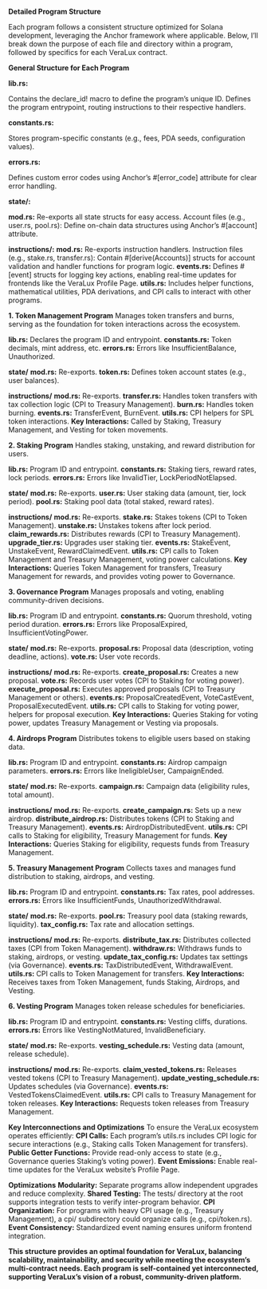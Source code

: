 **Detailed Program Structure**

Each program follows a consistent structure optimized for Solana development, leveraging the Anchor framework where applicable. Below, I’ll break down the purpose of each file and directory within a program, followed by specifics for each VeraLux contract.

**General Structure for Each Program**


**lib.rs:** 

Contains the declare_id! macro to define the program’s unique ID.
Defines the program entrypoint, routing instructions to their respective handlers.

**constants.rs:** 

Stores program-specific constants (e.g., fees, PDA seeds, configuration values).

**errors.rs:** 

Defines custom error codes using Anchor’s #[error_code] attribute for clear error handling.

**state/:** 

**mod.rs:** Re-exports all state structs for easy access.
Account files (e.g., user.rs, pool.rs): Define on-chain data structures using Anchor’s #[account] attribute.

**instructions/:** 
**mod.rs:** Re-exports instruction handlers.
Instruction files (e.g., stake.rs, transfer.rs): Contain #[derive(Accounts)] structs for account validation and handler functions for program logic.
**events.rs:** 
Defines #[event] structs for logging key actions, enabling real-time updates for frontends like the VeraLux Profile Page.
**utils.rs:** 
Includes helper functions, mathematical utilities, PDA derivations, and CPI calls to interact with other programs.



**1. Token Management Program**
Manages token transfers and burns, serving as the foundation for token interactions across the ecosystem.

**lib.rs:** Declares the program ID and entrypoint.
**constants.rs:** Token decimals, mint address, etc.
**errors.rs:** Errors like InsufficientBalance, Unauthorized.

**state/**
**mod.rs:** Re-exports.
**token.rs:** Defines token account states (e.g., user balances).

**instructions/**
**mod.rs:** Re-exports.
**transfer.rs:** Handles token transfers with tax collection logic (CPI to Treasury Management).
**burn.rs:** Handles token burning.
**events.rs:** TransferEvent, BurnEvent.
**utils.rs:** CPI helpers for SPL token interactions.
**Key Interactions:** 
Called by Staking, Treasury Management, and Vesting for token movements.



**2. Staking Program**
Handles staking, unstaking, and reward distribution for users.

**lib.rs:** Program ID and entrypoint.
**constants.rs:** Staking tiers, reward rates, lock periods.
**errors.rs:** Errors like InvalidTier, LockPeriodNotElapsed.

**state/**
**mod.rs:** Re-exports.
**user.rs:** User staking data (amount, tier, lock period).
**pool.rs:** Staking pool data (total staked, reward rates).

**instructions/**
**mod.rs:** Re-exports.
**stake.rs:** Stakes tokens (CPI to Token Management).
**unstake.rs:** Unstakes tokens after lock period.
**claim_rewards.rs:** Distributes rewards (CPI to Treasury Management).
**upgrade_tier.rs:** Upgrades user staking tier.
**events.rs:** StakeEvent, UnstakeEvent, RewardClaimedEvent.
**utils.rs:** CPI calls to Token Management and Treasury Management, voting power calculations.
**Key Interactions:** 
Queries Token Management for transfers, Treasury Management for rewards, and provides voting power to Governance.



**3. Governance Program**
Manages proposals and voting, enabling community-driven decisions.

**lib.rs:** Program ID and entrypoint.
**constants.rs:** Quorum threshold, voting period duration.
**errors.rs:** Errors like ProposalExpired, InsufficientVotingPower.

**state/**
**mod.rs:** Re-exports.
**proposal.rs:** Proposal data (description, voting deadline, actions).
**vote.rs:** User vote records.

**instructions/**
**mod.rs:** Re-exports.
**create_proposal.rs:** Creates a new proposal.
**vote.rs:** Records user votes (CPI to Staking for voting power).
**execute_proposal.rs:** Executes approved proposals (CPI to Treasury Management or others).
**events.rs:** ProposalCreatedEvent, VoteCastEvent, ProposalExecutedEvent.
**utils.rs:** CPI calls to Staking for voting power, helpers for proposal execution.
**Key Interactions:** 
Queries Staking for voting power, updates Treasury Management or Vesting via proposals.



**4. Airdrops Program**
Distributes tokens to eligible users based on staking data.

**lib.rs:** Program ID and entrypoint.
**constants.rs:** Airdrop campaign parameters.
**errors.rs:** Errors like IneligibleUser, CampaignEnded.

**state/**
**mod.rs:** Re-exports.
**campaign.rs:** Campaign data (eligibility rules, total amount).

**instructions/**
**mod.rs:** Re-exports.
**create_campaign.rs:** Sets up a new airdrop.
**distribute_airdrop.rs:** Distributes tokens (CPI to Staking and Treasury Management).
**events.rs:** AirdropDistributedEvent.
**utils.rs:** CPI calls to Staking for eligibility, Treasury Management for funds.
**Key Interactions:** 
Queries Staking for eligibility, requests funds from Treasury Management.



**5. Treasury Management Program**
Collects taxes and manages fund distribution to staking, airdrops, and vesting.

**lib.rs:** Program ID and entrypoint.
**constants.rs:** Tax rates, pool addresses.
**errors.rs:** Errors like InsufficientFunds, UnauthorizedWithdrawal.

**state/**
**mod.rs:** Re-exports.
**pool.rs:** Treasury pool data (staking rewards, liquidity).
**tax_config.rs:** Tax rate and allocation settings.

**instructions/**
**mod.rs:** Re-exports.
**distribute_tax.rs:** Distributes collected taxes (CPI from Token Management).
**withdraw.rs:** Withdraws funds to staking, airdrops, or vesting.
**update_tax_config.rs:** Updates tax settings (via Governance).
**events.rs:** TaxDistributedEvent, WithdrawalEvent.
**utils.rs:** CPI calls to Token Management for transfers.
**Key Interactions:** 
Receives taxes from Token Management, funds Staking, Airdrops, and Vesting.



**6. Vesting Program**
Manages token release schedules for beneficiaries.

**lib.rs:** Program ID and entrypoint.
**constants.rs:** Vesting cliffs, durations.
**errors.rs:** Errors like VestingNotMatured, InvalidBeneficiary.

**state/**
**mod.rs:** Re-exports.
**vesting_schedule.rs:** Vesting data (amount, release schedule).

**instructions/**
**mod.rs:** Re-exports.
**claim_vested_tokens.rs:** Releases vested tokens (CPI to Treasury Management).
**update_vesting_schedule.rs:** Updates schedules (via Governance).
**events.rs:** VestedTokensClaimedEvent.
**utils.rs:** CPI calls to Treasury Management for token releases.
**Key Interactions:** 
Requests token releases from Treasury Management.



**Key Interconnections and Optimizations**
To ensure the VeraLux ecosystem operates efficiently:
**CPI Calls:** Each program’s utils.rs includes CPI logic for secure interactions (e.g., Staking calls Token Management for transfers).
**Public Getter Functions:** Provide read-only access to state (e.g., Governance queries Staking’s voting power).
**Event Emissions:** Enable real-time updates for the VeraLux website’s Profile Page.

**Optimizations**
**Modularity:** Separate programs allow independent upgrades and reduce complexity.
**Shared Testing:** The tests/ directory at the root supports integration tests to verify inter-program behavior.
**CPI Organization:** For programs with heavy CPI usage (e.g., Treasury Management), a cpi/ subdirectory could organize calls (e.g., cpi/token.rs).
**Event Consistency:** Standardized event naming ensures uniform frontend integration.

**This structure provides an optimal foundation for VeraLux, balancing scalability, maintainability, and security while meeting the ecosystem’s multi-contract needs. Each program is self-contained yet interconnected, supporting VeraLux’s vision of a robust, community-driven platform.**

